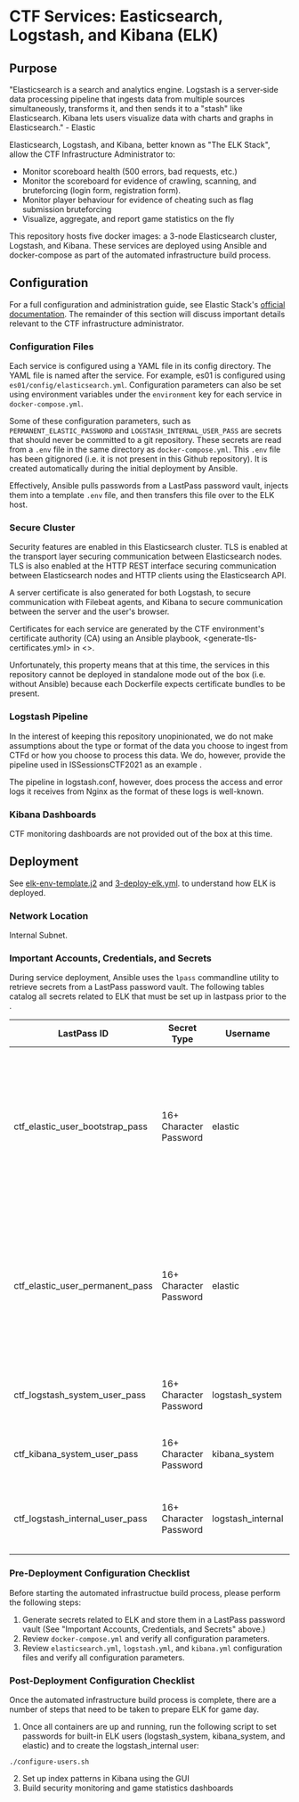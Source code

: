 # CTF Services: Easticsearch, Logstash, and Kibana (ELK)

## Purpose

"Elasticsearch is a search and analytics engine. Logstash is a server‑side data processing pipeline that ingests data from multiple sources simultaneously,      transforms it, and then sends it to a "stash" like Elasticsearch. Kibana lets users visualize data with charts and graphs in Elasticsearch." - Elastic


Elasticsearch, Logstash, and Kibana, better known as "The ELK Stack", allow the CTF Infrastructure Administrator to:
- Monitor scoreboard health (500 errors, bad requests, etc.)
- Monitor the scoreboard for evidence of crawling, scanning, and bruteforcing (login form, registration form). 
- Monitor player behaviour for evidence of cheating such as flag submission bruteforcing
- Visualize, aggregate, and report game statistics on the fly

This repository hosts five docker images: a 3-node Elasticsearch cluster, Logstash, and Kibana. These services are deployed using Ansible and docker-compose as part of the automated infrastructure build process. 


## Configuration

For a full configuration and administration guide, see Elastic Stack's [official documentation](https://www.elastic.co/guide/index.html). The remainder of this section will discuss important details relevant to the CTF infrastructure administrator.

### Configuration Files
Each service is configured using a YAML file in its config directory. The YAML file is named after the service. For example, es01 is configured using `es01/config/elasticsearch.yml`. Configuration parameters can also be set using environment variables under the `environment` key for each service in `docker-compose.yml`.

Some of these configuration parameters, such as `PERMANENT_ELASTIC_PASSWORD` and `LOGSTASH_INTERNAL_USER_PASS` are secrets that should never be committed to a git repository. These secrets are read from a `.env` file in the same directory as `docker-compose.yml`. This `.env` file has been gitignored (i.e. it is not present in this Github repository). It is created automatically during the initial deployment by Ansible.

Effectively, Ansible pulls passwords from a LastPass password vault, injects them into a template `.env` file, and then transfers this file over to the ELK host.
  
### Secure Cluster 

Security features are enabled in this Elasticsearch cluster. TLS is enabled at the transport layer securing communication between Elasticsearch nodes. TLS is also enabled at the HTTP REST interface securing communication between Elasticsearch nodes and HTTP clients using the Elasticsearch API. 

A server certificate is also generated for both Logstash, to secure communication with Filebeat agents, and Kibana to secure communication between the server and the user's browser.

Certificates for each service are generated by the CTF environment's certificate authority (CA) using an Ansible playbook, <generate-tls-certificates.yml> in <>.

Unfortunately, this property means that at this time, the services in this repository cannot be deployed in standalone mode out of the box (i.e. without Ansible) because each Dockerfile expects certificate bundles to be present. 

### Logstash Pipeline

In the interest of keeping this repository unopinionated, we do not make assumptions about the type or format of the data you choose to ingest from CTFd or how you choose to process this data. We do, however, provide the pipeline used in ISSessionsCTF2021 as an example <here>.

The pipeline in logstash.conf, however, does process the access and error logs it receives from Nginx as the format of these logs is well-known.

### Kibana Dashboards

CTF monitoring dashboards are not provided out of the box at this time. 

## Deployment

See [elk-env-template.j2](../4-Service-Deployment-Stage/templates/elk-env-template.j2) and [3-deploy-elk.yml](../4-Service-Deployment-Stage/3-deploy-elk.yml). to understand how ELK is deployed. 

### Network Location

Internal Subnet.

### Important Accounts, Credentials, and Secrets

During service deployment, Ansible uses the `lpass` commandline utility to retrieve secrets from a LastPass password vault. The following tables catalog all secrets related to ELK that must be set up in lastpass prior to the <automated infrastructure build process>.

| LastPass ID                     | Secret Type | Username         | Description | 
|---------------------------------|-------------|------------------|-------------|
| ctf_elastic_user_bootstrap_pass | 16+ Character Password    | elastic          | The elastic user is the equivalent of root in Elasticsearch. It has two passwords. The bootstrap password is used to start the cluster and set the passwords of kibana_system and logstash_system. This password is then changed when the ELK cluster bootstrap process is completed and the logstash_system and kibana_system passwords have been set to ctf_elastic_user_permanent_pass |
| ctf_elastic_user_permanent_pass | 16+ Character Password    | elastic          | The elastic user is the equivalent of root in Elasticsearch. It has two passwords. The bootstrap password is used to start the cluster and set the passwords of kibana_system and logstash_system. This password is then changed when the ELK cluster bootstrap process is completed and the logstash_system and kibana_system passwords have been set to ctf_elastic_user_permanent_pass |
| ctf_logstash_system_user_pass   | 16+ Character Password    | logstash_system  | The logstash_system user is used for shipping logstash monitoring data to a secure Elasticsearch cluster (i.e. to monitor the logstash system)|                                                                                                  
| ctf_kibana_system_user_pass     | 16+ Character Password    | kibana_system    | The kibana_system user is used for shipping kibana monitoring data to a secure Elasticsearch cluster (i.e. to monitor the kibana system)|
| ctf_logstash_internal_user_pass | 16+ Character Password    | logstash_internal| The logstash_internal has the logstash_writr role and is responsible for writing data parsed by logstash to elasticsearch (like processed Nginx and CTFd logs)|

### Pre-Deployment Configuration Checklist

Before starting the automated infrastructue build process, please perform the following steps:
1. Generate secrets related to ELK and store them in a LastPass password vault (See "Important Accounts, Credentials, and Secrets" above.)
2. Review `docker-compose.yml` and verify all configuration parameters.
3. Review `elasticsearch.yml`, `logstash.yml`, and `kibana.yml` configuration files and verify all configuration parameters.

### Post-Deployment Configuration Checklist

Once the automated infrastructure build process is complete, there are a number of steps that need to be taken to prepare ELK for game day.
1. Once all containers are up and running, run the following script to set passwords for built-in ELK users (logstash_system, kibana_system, and elastic) and to create the logstash_internal user:
```
./configure-users.sh
```
2. Set up index patterns in Kibana using the GUI
3. Build security monitoring and game statistics dashboards
